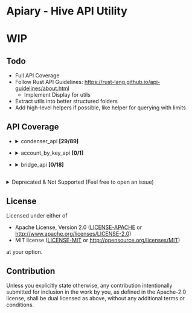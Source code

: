 # Apiary - Hive API Utility

# **WIP**

## Todo
- Full API Coverage
- Follow Rust API Guidelines:
  https://rust-lang.github.io/api-guidelines/about.html
  - Implement Display for utils
- Extract utils into better structured folders
- Add high-level helpers if possible, like helper for querying with limits

## API Coverage
- <details>
  <summary>condenser_api <b>[29/89]</b></summary>

  - [ ] broadcast_transaction
  - [ ] broadcast_transaction_synchronous
  - [x] find_proposals
  - [ ] find_rc_accounts
  - [ ] find_recurrent_transfers
  - [x] get_account_count
  - [ ] get_account_history
  - [ ] get_account_references
  - [x] get_account_reputations
  - [ ] get_accounts
  - [x] get_active_votes
  - [x] get_active_witnesses
  - [ ] get_block
  - [ ] get_block_header
  - [ ] get_blog
  - [x] get_blog_entries
  - [x] get_chain_properties
  - [ ] get_collateralized_conversion_requests
  - [ ] get_comment_discussions_by_payout
  - [ ] get_config
  - [ ] get_content
  - [ ] get_content_replies
  - [ ] get_conversion_requests
  - [x] get_current_median_history_price
  - [ ] get_discussions_by_active
  - [ ] get_discussions_by_author_before_date
  - [ ] get_discussions_by_blog
  - [ ] get_discussions_by_cashout
  - [ ] get_discussions_by_children
  - [ ] get_discussions_by_comments
  - [ ] get_discussions_by_created
  - [ ] get_discussions_by_feed
  - [ ] get_discussions_by_hot
  - [ ] get_discussions_by_promoted
  - [ ] get_discussions_by_trending
  - [ ] get_discussions_by_votes
  - [x] get_dynamic_global_properties
  - [ ] get_escrow
  - [x] get_expiring_vesting_delegations
  - [ ] get_feed
  - [ ] get_feed_entries
  - [x] get_feed_history
  - [x] get_follow_count
  - [x] get_followers
  - [x] get_following
  - [x] get_hardfork_version
  - [x] get_key_references
  - [ ] get_market_history
  - [ ] get_market_history_buckets
  - [x] get_next_scheduled_hardfork
  - [ ] get_open_orders
  - [ ] get_ops_in_block
  - [ ] get_order_book
  - [ ] get_owner_history
  - [ ] get_post_discussions_by_payout
  - [ ] get_potential_signatures
  - [x] get_reblogged_by
  - [ ] get_recent_trades
  - [ ] get_recovery_request
  - [ ] get_replies_by_last_update
  - [ ] get_required_signatures
  - [x] get_reward_fund
  - [ ] get_savings_withdraw_from
  - [ ] get_savings_withdraw_to
  - [ ] get_tags_used_by_author
  - [x] get_ticker
  - [ ] get_trade_history
  - [ ] get_transaction
  - [ ] get_transaction_hex
  - [x] get_trending_tags
  - [x] get_version
  - [x] get_vesting_delegations
  - [x] get_volume
  - [ ] get_withdraw_routes
  - [ ] get_witness_by_account
  - [x] get_witness_count
  - [ ] get_witness_schedule
  - [ ] get_witnesses
  - [ ] get_witnesses_by_vote
  - [x] is_known_transaction
  - [ ] list_proposal_votes
  - [ ] list_proposals
  - [ ] list_rc_accounts
  - [ ] list_direct_rc_delegations
  - [ ] lookup_account_names
  - [x] lookup_accounts
  - [x] lookup_witness_accounts
  - [ ] verify_account_authority
  - [ ] verify_authority
</details>

- <details>
  <summary>account_by_key_api <b>[0/1]</b></summary>
  
  - [ ] get_key_references
</details>

- <details>
  <summary>bridge_api <b>[0/18]</b></summary>

  - [ ] account_notifications
  - [ ] does_user_follow_any_lists
  - [ ] get_account_posts
  - [ ] get_community
  - [ ] get_community_context
  - [ ] get_discussion
  - [ ] get_follow_list
  - [ ] get_payout_stats
  - [ ] get_post
  - [ ] get_post_header
  - [ ] get_profile
  - [ ] get_ranked_posts
  - [ ] get_relationship_between_accounts
  - [ ] list_all_subscriptions
  - [ ] list_communities
  - [ ] list_community_roles
  - [ ] list_pop_communities
  - [ ] list_subscribers
</details>

##
<details>
  <summary>
  Deprecated & Not Supported (Feel free to open an issue)
  </summary>
  
  - broadcast_block **(removed/hf26)**
  - get_account_bandwidth **(removed/hf24)**
  - get_account_votes **(removed?)**
  - get_blog_authors **(hivemind not supporting?)**
  - get_state **(deprecated)**

</details>

## License

Licensed under either of

* Apache License, Version 2.0
  ([LICENSE-APACHE](LICENSE-APACHE) or http://www.apache.org/licenses/LICENSE-2.0)
* MIT license
  ([LICENSE-MIT](LICENSE-MIT) or http://opensource.org/licenses/MIT)

at your option.

## Contribution

Unless you explicitly state otherwise, any contribution intentionally submitted
for inclusion in the work by you, as defined in the Apache-2.0 license, shall be
dual licensed as above, without any additional terms or conditions.